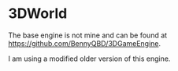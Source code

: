 3DWorld
=======
The base engine is not mine and can be found at https://github.com/BennyQBD/3DGameEngine.

I am using a modified older version of this engine.